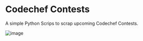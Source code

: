 # Codechef Contests

A simple Python Scrips to scrap upcoming Codechef Contests.

![image](https://i.imgur.com/eOjuPfp.png)
